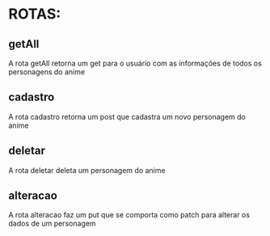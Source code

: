 # ROTAS:
## getAll
A rota getAll retorna um get para o usuário com as informações de todos os personagens do anime 

## cadastro
A rota cadastro retorna um post que cadastra um novo personagem do anime

## deletar
A rota deletar deleta um personagem do anime

## alteracao
A rota alteracao faz um put que se comporta como patch para alterar os dados de um personagem